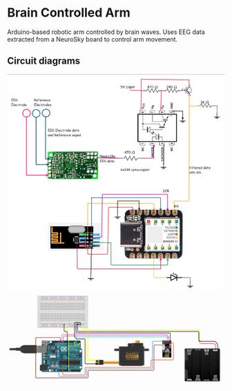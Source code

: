 # Brain Controlled Arm
Arduino-based robotic arm controlled by brain waves. Uses EEG data extracted from a NeuroSky board to control arm movement.

## Circuit diagrams

<img src="assets/circuit_diagram_1.png" width="600"> 

<img src="assets/circuit_diagram_2.png" width="600"> 
